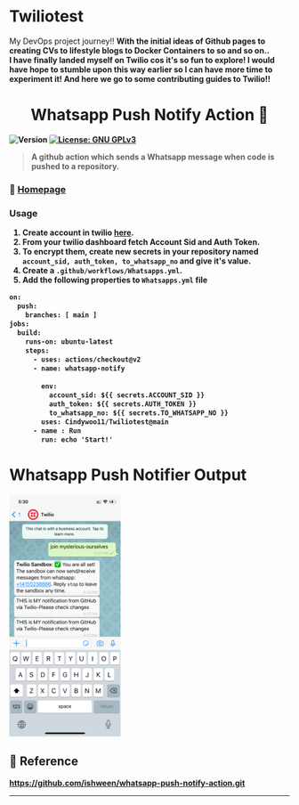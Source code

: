 # Twiliotest 

My DevOps project journey!!
<b>With the initial ideas of Github pages to creating CVs to lifestyle blogs to Docker Containers to so and so on..</br>
I have finally landed myself on Twilio cos it's so fun to explore! 
I would have hope to stumble upon this way earlier so I can have more time to experiment it! And here we go to some contributing guides to Twilio!!

<h1 align="center">Whatsapp Push Notify Action 🚀</h1>
<p>
  <img alt="Version" src="https://img.shields.io/badge/version-1.0-blue.svg?cacheSeconds=2592000" />
  <a href="https://github.com/ishween/whatsapp-push-notify-action/blob/master/LICENSE" target="_blank">
    <img alt="License: GNU GPLv3" src="https://img.shields.io/badge/License-GPLv3-blue.svg" />
  </a>
</p>

> A github action which sends a Whatsapp message when code is pushed to a repository.

### :house_with_garden: [Homepage](https://github.com/ishween/whatsapp-push-notify-action)

### Usage
1. Create account in twilio [here](https://www.twilio.com/).  
2. From your twilio dashboard fetch Account Sid and Auth Token.  
3. To encrypt them, create new secrets in your repository named ```account_sid, auth_token, to_whatsapp_no``` and give it's value.  
4. Create a ```.github/workflows/Whatsapps.yml```.  
5. Add the following properties to ```Whatsapps.yml``` file   

```name: When one of the following events occur in the master branch, a message is sent to the Whatsapps.
on:
  push:
    branches: [ main ]
jobs:
  build:
    runs-on: ubuntu-latest
    steps:
      - uses: actions/checkout@v2
      - name: whatsapp-notify
   
        env:
          account_sid: ${{ secrets.ACCOUNT_SID }}
          auth_token: ${{ secrets.AUTH_TOKEN }}
          to_whatsapp_no: ${{ secrets.TO_WHATSAPP_NO }}
        uses: Cindywoo11/Twiliotest@main
      - name : Run
        run: echo 'Start!'
```

# Whatsapp Push Notifier Output

<img src="Apps Photo.png" width="200">

## 📝 Reference

https://github.com/ishween/whatsapp-push-notify-action.git

***


